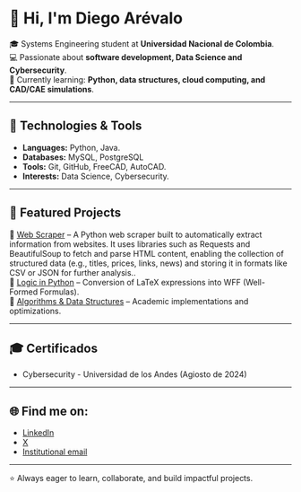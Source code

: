 # 👋 Hi, I'm Diego Arévalo  

🎓 Systems Engineering student at **Universidad Nacional de Colombia**.  
💻 Passionate about **software development, Data Science and Cybersecurity**.  
🌱 Currently learning: **Python, data structures, cloud computing, and CAD/CAE simulations**.  

---

## 🚀 Technologies & Tools
- **Languages:** Python, Java. 
- **Databases:** MySQL, PostgreSQL  
- **Tools:** Git, GitHub, FreeCAD, AutoCAD.  
- **Interests:** Data Science, Cybersecurity.  

---

## 📂 Featured Projects
🔹 [Web Scraper](dada) – A Python web scraper built to automatically extract information from websites. It uses libraries such as Requests and BeautifulSoup to fetch and parse HTML content, enabling the collection of structured data (e.g., titles, prices, links, news) and storing it in formats like CSV or JSON for further analysis..  
🔹 [Logic in Python](#) – Conversion of LaTeX expressions into WFF (Well-Formed Formulas).  
🔹 [Algorithms & Data Structures](#) – Academic implementations and optimizations.  

---

## 🎓 Certificados
- Cybersecurity - Universidad de los Andes (Agiosto de 2024)

---

## 🌐 Find me on:
- [LinkedIn](www.linkedin.com/in/diego-arévalo-1391752ba)  
- [X](https://x.com/daag1309)
- [Institutional email](darevalo@unal.edu.co)

---
⭐ Always eager to learn, collaborate, and build impactful projects.
